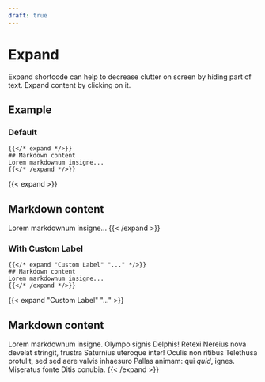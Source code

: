 ```yaml
---
draft: true
---
```


# Expand

Expand shortcode can help to decrease clutter on screen by hiding part of text. Expand content by clicking on it.

## Example

### Default

```tpl
{{</* expand */>}}
## Markdown content
Lorem markdownum insigne...
{{</* /expand */>}}
```

{{< expand >}}

## Markdown content

Lorem markdownum insigne...
{{< /expand >}}

### With Custom Label

```tpl
{{</* expand "Custom Label" "..." */>}}
## Markdown content
Lorem markdownum insigne...
{{</* /expand */>}}
```

{{< expand "Custom Label" "..." >}}

## Markdown content

Lorem markdownum insigne. Olympo signis Delphis! Retexi Nereius nova develat
stringit, frustra Saturnius uteroque inter! Oculis non ritibus Telethusa
protulit, sed sed aere valvis inhaesuro Pallas animam: qui _quid_, ignes.
Miseratus fonte Ditis conubia.
{{< /expand >}}

